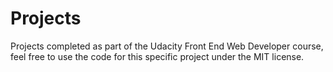 # Projects

Projects completed as part of the Udacity Front End Web Developer course, feel free to use the code for this specific project under the MIT license.
